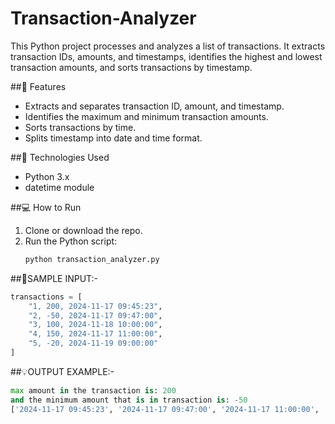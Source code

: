 # Transaction-Analyzer


This Python project processes and analyzes a list of transactions. It extracts transaction IDs, amounts, and timestamps, identifies the highest and lowest transaction amounts, and sorts transactions by timestamp.

##🔧 Features
- Extracts and separates transaction ID, amount, and timestamp.
- Identifies the maximum and minimum transaction amounts.
- Sorts transactions by time.
- Splits timestamp into date and time format.

##🧠 Technologies Used
- Python 3.x
- datetime module

##💻 How to Run
1. Clone or download the repo.
2. Run the Python script:
   ```bash
   python transaction_analyzer.py

##🧾SAMPLE INPUT:-
```python
transactions = [
    "1, 200, 2024-11-17 09:45:23",
    "2, -50, 2024-11-17 09:47:00",
    "3, 100, 2024-11-18 10:00:00",
    "4, 150, 2024-11-17 11:00:00",
    "5, -20, 2024-11-19 09:00:00"
]
```

##💡OUTPUT EXAMPLE:-
```python
max amount in the transaction is: 200 
and the minimum amount that is in transaction is: -50
['2024-11-17 09:45:23', '2024-11-17 09:47:00', '2024-11-17 11:00:00', '2024-11-18 10:00:00', '2024-11-19 09:00:00']
```
